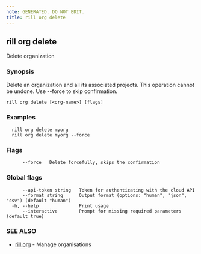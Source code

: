 ```yaml
---
note: GENERATED. DO NOT EDIT.
title: rill org delete
---
```

## rill org delete

Delete organization

### Synopsis

Delete an organization and all its associated projects.
This operation cannot be undone. Use --force to skip confirmation.

```
rill org delete [<org-name>] [flags]
```

### Examples

```
  rill org delete myorg
  rill org delete myorg --force
```

### Flags

```
      --force   Delete forcefully, skips the confirmation
```

### Global flags

```
      --api-token string   Token for authenticating with the cloud API
      --format string      Output format (options: "human", "json", "csv") (default "human")
  -h, --help               Print usage
      --interactive        Prompt for missing required parameters (default true)
```

### SEE ALSO

* [rill org](org.md)	 - Manage organisations


